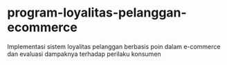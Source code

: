 # program-loyalitas-pelanggan-ecommerce
Implementasi sistem loyalitas pelanggan berbasis poin dalam e-commerce dan evaluasi dampaknya terhadap perilaku konsumen
